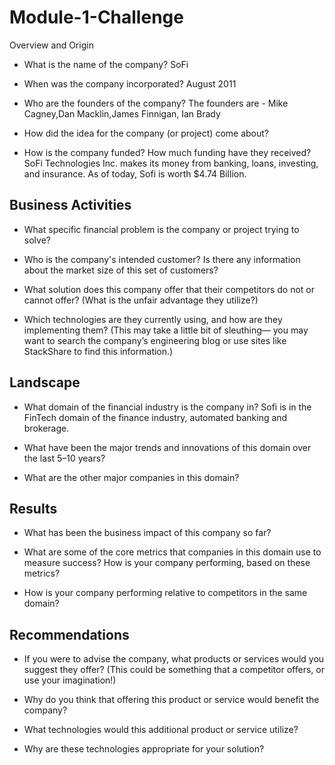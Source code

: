 # Module-1-Challenge
Overview and Origin

* What is the name of the company? SoFi

* When was the company incorporated? August 2011

* Who are the founders of the company? The founders are - Mike Cagney,Dan Macklin,James Finnigan, Ian Brady

* How did the idea for the company (or project) come about? 

* How is the company funded? How much funding have they received? SoFi Technologies Inc. makes its money from banking, loans, investing, and insurance. As of today, Sofi is worth $4.74 Billion. 


## Business Activities

* What specific financial problem is the company or project trying to solve?

* Who is the company's intended customer?  Is there any information about the market size of this set of customers?

* What solution does this company offer that their competitors do not or cannot offer? (What is the unfair advantage they utilize?)

* Which technologies are they currently using, and how are they implementing them? (This may take a little bit of sleuthing–– you may want to search the company’s engineering blog or use sites like StackShare to find this information.)


## Landscape

* What domain of the financial industry is the company in? Sofi is in the FinTech domain of the finance industry, automated banking and brokerage. 

* What have been the major trends and innovations of this domain over the last 5–10 years?

* What are the other major companies in this domain?


## Results

* What has been the business impact of this company so far?

* What are some of the core metrics that companies in this domain use to measure success? How is your company performing, based on these metrics?

* How is your company performing relative to competitors in the same domain?


## Recommendations

* If you were to advise the company, what products or services would you suggest they offer? (This could be something that a competitor offers, or use your imagination!)

* Why do you think that offering this product or service would benefit the company?

* What technologies would this additional product or service utilize?

* Why are these technologies appropriate for your solution?
